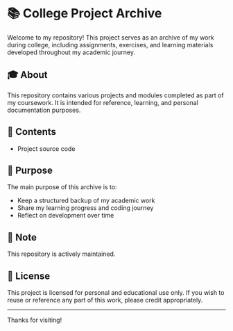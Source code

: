 # 📚 College Project Archive

Welcome to my repository! This project serves as an archive of my work during college, including assignments, exercises, and learning materials developed throughout my academic journey.

## 🎓 About

This repository contains various projects and modules completed as part of my coursework. It is intended for reference, learning, and personal documentation purposes.

## 📁 Contents

- Project source code

## 🚀 Purpose

The main purpose of this archive is to:
- Keep a structured backup of my academic work
- Share my learning progress and coding journey
- Reflect on development over time

## 📌 Note

This repository is actively maintained.

## 📄 License

This project is licensed for personal and educational use only. If you wish to reuse or reference any part of this work, please credit appropriately.

---

Thanks for visiting!
